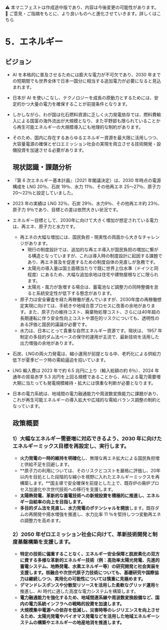 ⚠️ 本マニフェストは作成途中版であり、内容は今後変更の可能性があります。  
💬 ご意見・ご指摘をもとに、より良いものへと進化させていきます。詳しくはこちら

# 5．エネルギー

## ビジョン

* AI を本格的に普及させるためには膨大な電力が不可欠であり、2030 年までの短期間でも世界全体で日本一国分に相当する追加電力が必要になると見込まれます。  
* 日本が AI を使いこなし、テクノロジーを成長の原動力とするためには、安定的かつ大量の電力を確保することが前提条件となります。  
* しかしながら、わが国は化石燃料資源に乏しく火力発電依存では、燃料費輸入による国富の海外流出が大規模となり、また平野部も限られていることから再生可能エネルギーの大規模導入にも地理的な制約があります。  
* そのため、国内に存在するあらゆるエネルギー資源を最大限に活用しつつ、大容量電源の確保とゼロエミッション社会の実現を両立させる技術開発・設備投資を加速させる必要があります。

  ## 現状認識・課題分析

* 『第 6 次エネルギー基本計画』（2021 年閣議決定）は、2030 年時点の電源構成を LNG 20％、石炭 19％、水力 11％、その他再エネ 25〜27％、原子力 20〜22％と設定していました。  
* 2023 年の実績は LNG 32％、石炭 29％、水力9％、その他再エネ約 23％、原子力 9％であり、目標との差は依然大きい状況です。  
* エネルギー目標として、2030年に向けて大きく増加が想定されている電力は、再エネ、原子力と水力です。  
  * 再エネの大幅な増加には、国民負担・現実性の両面から大きなチャレンジがあります。  
    * 現行の制度設計では、追加的な再エネ導入が国民負担の増加に繋がる構造となっていますが、これは導入時の制度設計に起因する課題であり、再エネ普及を促進するための制度自体の見直しが急務です。
    * 太陽光の導入量は国土面積当たりで既に世界上位水準（ドイツと同程度）にあるため、大幅な追加余地は住宅や建物屋根などに限られます。  
    * 太陽光・風力が急増する場合は、蓄電池など調整力の同時整備を怠ると系統安定性が低下する懸念があります。  
  * 原子力は安全審査を経た再稼働が進んでいますが、2030年度の再稼働想定実現に向けては、手続きや地域合意プロセスに改善の余地があります。また、原子力の維持コスト、廃棄物処理コスト、さらには40年超の長期運転に伴う安全性向上コストや潜在的リスクについても、透明性のある評価と国民的議論が必要です。
  * 水力は、日本にとって貴重な自然エネルギー資源です。現状は、 1957 年制定の多目的ダム法ベースの保守的運用が主流で、最新技術を活用した出力増強の余地があります。  
* 石炭、LNGの両火力発電は、縮小運用が前提となる中、老朽化による供給力低下が夏季ピーク時の需給逼迫を招いています。  
* LNG 輸入費は 2023 年で約 6.5 兆円に上り（輸入総額の約 6％）、2024 年通年の貿易赤字 5.3 兆円を上回る規模であることから、AIによる電力需要増大期に当たっても発電規模維持・拡大には慎重な判断が必要となります。
* 日本の電力系統は、地域間の電力融通能力や周波数変換能力に課題があり、これが再生可能エネルギーの導入拡大や広域的な需給バランス調整の制約となっています。

  ## 政策概要

  ### 1）大幅なエネルギー需要増に対応できるよう、2030 年に向けたエネルギーミックス目標を再設定し、実行します。 
  * **火力発電の一時的維持を明確化**し、無理な再エネ拡大による国民負担増と供給不足を回避します。  
  * **原子力の利用については、そのリスクとコストを厳格に評価し、20年以内を目処とした段階的な縮小を視野に入れたエネルギーミックスを再構築します。**国主導で安全確保を前提とした上で、既存炉の廃炉プロセス加速化や次世代技術への移行を支援します。
  * **太陽熱発電、革新的な蓄電技術への新規投資を積極的に推進し、エネルギー自給率の向上を目指します。**
  * **多目的ダム法を見直し、水力発電のポテンシャルを開放**します。既存ダムの再開発や揚水増強を推進し、水力比率 11 ％を堅持しつつ変動再エネの調整力を高めます。  
  ### 2）2050 年ゼロエミッション社会に向けて、革新技術開発と制度基盤構築を支援します。  
  * **特定の技術に偏重することなく、エネルギー安全保障と脱炭素化の双方に資する多様な革新的エネルギー技術（例：高効率太陽光発電、先進的蓄電システム、地熱発電、水素エネルギー等）の研究開発と社会実装を支援します。核融合や次世代原子力技術についても、基礎研究や国際協力は継続しつつ、実用化の可能性については慎重に見極めます。**  
  * **デマンドレスポンスや分散型リソースを活用した柔軟なグリッド運用**を推進し、AI 時代に適した高度な電力システムを構築します。  
  * **電力融通能力を強化するため、地域間連系線や周波数変換設備など、国内の電力系統インフラへの戦略的投資を加速します。**
  * **大規模集中電源への依存を低減し、災害時等のレジリエンスを向上させるため、太陽光発電やバイオマス発電などを活用した地域エネルギーシステムの構築やエネルギーの地産地消を推進します。**
